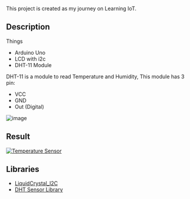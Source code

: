 This project is created as my journey on Learning IoT.

## Description
Things
- Arduino Uno
- LCD with i2c
- DHT-11 Module

DHT-11 is a module to read Temperature and Humidity,
This module has 3 pin:
- VCC
- GND
- Out (Digital)


![image](https://github.com/ayinmursalin/arduino-uno-temperature-sensor/assets/9250558/d673fd3f-b7ec-47f2-abfb-1c604e39c1cf)

## Result
[![Temperature Sensor](https://img.youtube.com/vi/xrRs2KDrbAQ/0.jpg)](https://www.youtube.com/watch?v=xrRs2KDrbAQ "Temperature Sensor")


## Libraries
- [LiquidCrystal_I2C](https://github.com/johnrickman/LiquidCrystal_I2C)
- [DHT Sensor Library](https://github.com/adafruit/DHT-sensor-library)
